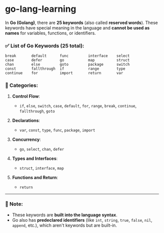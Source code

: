 # go-lang-learning

In **Go (Golang)**, there are **25 keywords** (also called **reserved words**). These keywords have special meaning in the language and **cannot be used as names** for variables, functions, or identifiers.

### ✅ List of Go Keywords (25 total):

```
break       default      func         interface    select
case        defer        go           map          struct
chan        else         goto         package      switch
const       fallthrough  if           range        type
continue    for          import       return       var
```

### 🔹 Categories:

1. **Control Flow**:

   * `if`, `else`, `switch`, `case`, `default`, `for`, `range`, `break`, `continue`, `fallthrough`, `goto`

2. **Declarations**:

   * `var`, `const`, `type`, `func`, `package`, `import`

3. **Concurrency**:

   * `go`, `select`, `chan`, `defer`

4. **Types and Interfaces**:

   * `struct`, `interface`, `map`

5. **Functions and Return**:

   * `return`

---

### 🧠 Note:

* These keywords are **built into the language syntax**.
* Go also has **predeclared identifiers** (like `int`, `string`, `true`, `false`, `nil`, `append`, etc.), which aren't keywords but are built-in.
